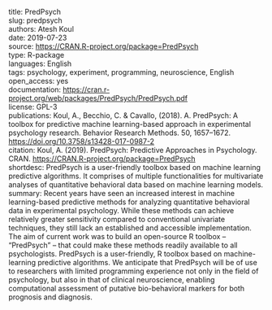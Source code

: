title: PredPsych  
slug: predpsych  
authors: Atesh Koul  
date: 2019-07-23  
source: https://CRAN.R-project.org/package=PredPsych  
type: R-package  
languages: English  
tags: psychology, experiment, programming, neuroscience, English   
open_access: yes  
documentation: https://cran.r-project.org/web/packages/PredPsych/PredPsych.pdf  
license: GPL-3  
publications: Koul, A., Becchio, C. & Cavallo, (2018). A. PredPsych: A toolbox for predictive machine learning-based approach in experimental psychology research. Behavior Research Methods. 50, 1657–1672. https://doi.org/10.3758/s13428-017-0987-2  
citation: Koul, A. (2019). PredPsych: Predictive Approaches in Psychology. CRAN. https://CRAN.R-project.org/package=PredPsych  
shortdesc: PredPsych is a user-friendly toolbox based on machine learning predictive algorithms. It comprises of multiple functionalities for multivariate analyses of quantitative behavioral data based on machine learning models.  
summary: Recent years have seen an increased interest in machine learning-based predictive methods for analyzing quantitative behavioral data in experimental psychology. While these methods can achieve relatively greater sensitivity compared to conventional univariate techniques, they still lack an established and accessible implementation. The aim of current work was to build an open-source R toolbox – “PredPsych” – that could make these methods readily available to all psychologists. PredPsych is a user-friendly, R toolbox based on machine-learning predictive algorithms. We anticipate that PredPsych will be of use to researchers with limited programming experience not only in the field of psychology, but also in that of clinical neuroscience, enabling computational assessment of putative bio-behavioral markers for both prognosis and diagnosis.  

